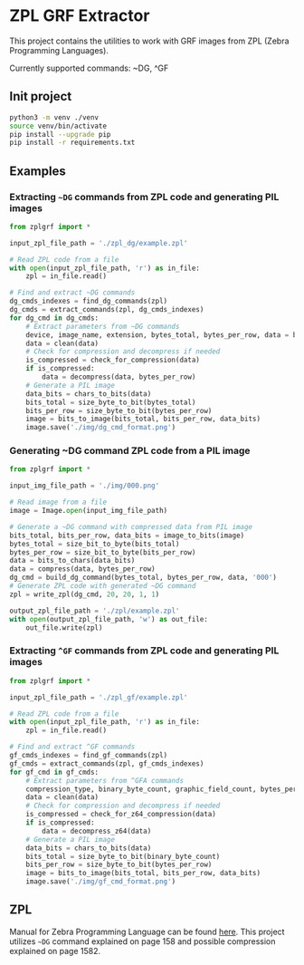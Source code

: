 # ZPL GRF Extractor

This project contains the utilities to work with GRF images from ZPL (Zebra Programming Languages).

Currently supported commands: ~DG, ^GF

## Init project

```bash
python3 -m venv ./venv
source venv/bin/activate
pip install --upgrade pip
pip install -r requirements.txt
```

## Examples

### Extracting `~DG` commands from ZPL code and generating PIL images
```python
from zplgrf import *

input_zpl_file_path = './zpl_dg/example.zpl'

# Read ZPL code from a file
with open(input_zpl_file_path, 'r') as in_file:
    zpl = in_file.read()

# Find and extract ~DG commands
dg_cmds_indexes = find_dg_commands(zpl)
dg_cmds = extract_commands(zpl, dg_cmds_indexes)
for dg_cmd in dg_cmds:
    # Extract parameters from ~DG commands
    device, image_name, extension, bytes_total, bytes_per_row, data = break_dg_command(dg_cmd)
    data = clean(data)
    # Check for compression and decompress if needed
    is_compressed = check_for_compression(data)
    if is_compressed:
        data = decompress(data, bytes_per_row)
    # Generate a PIL image
    data_bits = chars_to_bits(data)
    bits_total = size_byte_to_bit(bytes_total)
    bits_per_row = size_byte_to_bit(bytes_per_row)
    image = bits_to_image(bits_total, bits_per_row, data_bits)
    image.save('./img/dg_cmd_format.png')
```

### Generating ~DG command ZPL code from a PIL image
```python
from zplgrf import *

input_img_file_path = './img/000.png'

# Read image from a file
image = Image.open(input_img_file_path)

# Generate a ~DG command with compressed data from PIL image
bits_total, bits_per_row, data_bits = image_to_bits(image)
bytes_total = size_bit_to_byte(bits_total)
bytes_per_row = size_bit_to_byte(bits_per_row)
data = bits_to_chars(data_bits)
data = compress(data, bytes_per_row)
dg_cmd = build_dg_command(bytes_total, bytes_per_row, data, '000')
# Generate ZPL code with generated ~DG command
zpl = write_zpl(dg_cmd, 20, 20, 1, 1)

output_zpl_file_path = './zpl/example.zpl'
with open(output_zpl_file_path, 'w') as out_file:
    out_file.write(zpl)
```

### Extracting `^GF` commands from ZPL code and generating PIL images
```python
from zplgrf import *

input_zpl_file_path = './zpl_gf/example.zpl'

# Read ZPL code from a file
with open(input_zpl_file_path, 'r') as in_file:
    zpl = in_file.read()

# Find and extract ^GF commands
gf_cmds_indexes = find_gf_commands(zpl)
gf_cmds = extract_commands(zpl, gf_cmds_indexes)
for gf_cmd in gf_cmds:
    # Extract parameters from ^GFA commands
    compression_type, binary_byte_count, graphic_field_count, bytes_per_row, data = break_gf_command(gf_cmd)
    data = clean(data)
    # Check for compression and decompress if needed
    is_compressed = check_for_z64_compression(data)
    if is_compressed:
        data = decompress_z64(data)
    # Generate a PIL image
    data_bits = chars_to_bits(data)
    bits_total = size_byte_to_bit(binary_byte_count)
    bits_per_row = size_byte_to_bit(bytes_per_row)
    image = bits_to_image(bits_total, bits_per_row, data_bits)
    image.save('./img/gf_cmd_format.png')
```

## ZPL
Manual for Zebra Programming Language can be found [here](https://www.zebra.com/content/dam/zebra/manuals/printers/common/programming/zpl-zbi2-pm-en.pdf). This project utilizes `~DG` command explained on page 158 and possible compression explained on page 1582.